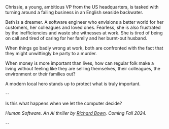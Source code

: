 <html>
<header>
<!-- Google tag (gtag.js) -->
<script async src="https://www.googletagmanager.com/gtag/js?id=G-5GZBK56N4J"></script>
<script>
  window.dataLayer = window.dataLayer || [];
  function gtag(){dataLayer.push(arguments);}
  gtag('js', new Date());

  gtag('config', 'G-5GZBK56N4J');
</script>
</header>
</html>

Chrissie, a young, ambitious VP from the US headquarters, is tasked with turning around a failing business in an English seaside backwater.

Beth is a dreamer. A software engineer who envisions a better world for her customers, her colleagues and loved ones.
Fearless, she is also frustrated by the inefficiencies and waste she witnesses at work. She is tired of being on call and tired
of caring for her family and her burnt-out husband.

When things go badly wrong at work, both are confronted with the fact that they might unwittingly be party to a murder.

When money is more important than lives, how can regular folk make a living without feeling like they are selling themselves, their
colleagues, the environment or their families out?

A modern local hero stands up to protect what is truly important. 

--

Is this what happens when we let the computer decide?

_Human Software. An AI thriller by [Richard Bown](https://rebown.com). Coming Fall 2024._

--
